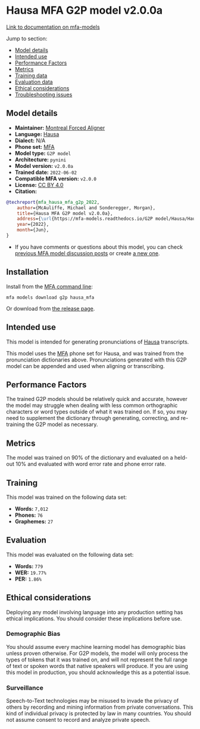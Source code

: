 
# Hausa MFA G2P model v2.0.0a

[Link to documentation on mfa-models](https://mfa-models.readthedocs.io/en/main/g2p/hausa_mfa.html)

Jump to section:

- [Model details](#model-details)
- [Intended use](#intended-use)
- [Performance Factors](#performance-factors)
- [Metrics](#metrics)
- [Training data](#training-data)
- [Evaluation data](#evaluation-data)
- [Ethical considerations](#ethical-considerations)
- [Troubleshooting issues](#troubleshooting-issues)

## Model details

- **Maintainer:** [Montreal Forced Aligner](https://montreal-forced-aligner.readthedocs.io/)
- **Language:** [Hausa](https://en.wikipedia.org/wiki/Hausa_language)
- **Dialect:** N/A
- **Phone set:** [MFA](https://mfa-models.readthedocs.io/en/refactor/mfa_phone_set.html#hausa)
- **Model type:** `G2P model`
- **Architecture:** `pynini`
- **Model version:** `v2.0.0a`
- **Trained date:** `2022-06-02`
- **Compatible MFA version:** `v2.0.0`
- **License:** [CC BY 4.0](https://github.com/MontrealCorpusTools/mfa-models/tree/main/g2p/hausa/mfa/v2.0.0a/LICENSE)
- **Citation:**

```bibtex
@techreport{mfa_hausa_mfa_g2p_2022,
	author={McAuliffe, Michael and Sonderegger, Morgan},
	title={Hausa MFA G2P model v2.0.0a},
	address={\url{https://mfa-models.readthedocs.io/G2P model/Hausa/Hausa MFA G2P model v2_0_0a.html}},
	year={2022},
	month={Jun},
}
```

- If you have comments or questions about this model, you can check [previous MFA model discussion posts](https://github.com/MontrealCorpusTools/mfa-models/discussions?discussions_q=Hausa+MFA+G2P+model+v2.0.0a) or create [a new one](https://github.com/MontrealCorpusTools/mfa-models/discussions/new).

## Installation

Install from the [MFA command line](https://montreal-forced-aligner.readthedocs.io/en/latest/user_guide/models/index.html):

```
mfa models download g2p hausa_mfa
```

Or download from [the release page](https://github.com/MontrealCorpusTools/mfa-models/releases/tag/g2p-hausa_mfa-v2.0.0a).

## Intended use

This model is intended for generating pronunciations of [Hausa](https://en.wikipedia.org/wiki/Hausa_language) transcripts.

This model uses the [MFA](https://mfa-models.readthedocs.io/en/refactor/mfa_phone_set.html#hausa) phone set for Hausa, and was trained from the pronunciation dictionaries above. Pronunciations generated with this G2P model can be appended and used when aligning or transcribing.

## Performance Factors

The trained G2P models should be relatively quick and accurate, however the model may struggle when dealing with less common orthographic characters or word types outside of what it was trained on. If so, you may need to supplement the dictionary through generating, correcting, and re-training the G2P model as necessary.

## Metrics

The model was trained on 90% of the dictionary and evaluated on a held-out 10% and evaluated with word error rate and phone error rate.

## Training

This model was trained on the following data set:


* **Words:** `7,012`
* **Phones:** `76`
* **Graphemes:** `27`

## Evaluation

This model was evaluated on the following data set:


* **Words:** `779`
* **WER:** `19.77%`
* **PER:** `1.86%`

## Ethical considerations

Deploying any model involving language into any production setting has ethical implications. You should consider these implications before use.

### Demographic Bias

You should assume every machine learning model has demographic bias unless proven otherwise. For G2P models, the model will only process the types of tokens that it was trained on, and will not represent the full range of text or spoken words that native speakers will produce. If you are using this model in production, you should acknowledge this as a potential issue.

### Surveillance

Speech-to-Text technologies may be misused to invade the privacy of others by recording and mining information from private conversations. This kind of individual privacy is protected by law in many countries. You should not assume consent to record and analyze private speech.
